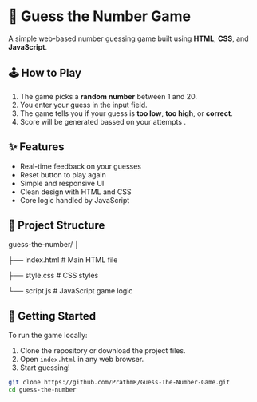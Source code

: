 # 🎯 Guess the Number Game

A simple web-based number guessing game built using **HTML**, **CSS**, and **JavaScript**.

## 🕹️ How to Play

1. The game picks a **random number** between 1 and 20.
2. You enter your guess in the input field.
3. The game tells you if your guess is **too low**, **too high**, or **correct**.
4. Score will be generated bassed on your attempts \.

## ✨ Features

- Real-time feedback on your guesses
- Reset button to play again
- Simple and responsive UI
- Clean design with HTML and CSS
- Core logic handled by  JavaScript

## 📁 Project Structure
guess-the-number/
│

├── index.html # Main HTML file

├── style.css # CSS styles

└── script.js # JavaScript game logic


## 🚀 Getting Started

To run the game locally:

1. Clone the repository or download the project files.
2. Open `index.html` in any web browser.
3. Start guessing!

```bash
git clone https://github.com/PrathmR/Guess-The-Number-Game.git
cd guess-the-number


